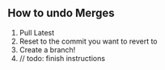 ## How to undo Merges ##

1. Pull Latest
2. Reset to the commit you want to revert to
3. Create a branch!
4. // todo: finish instructions